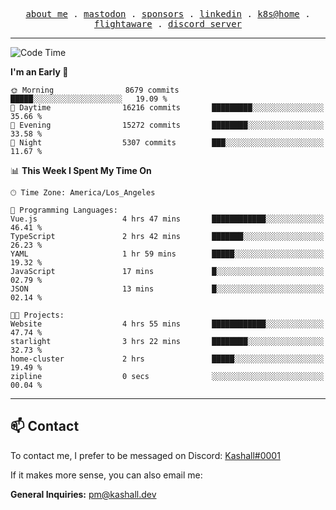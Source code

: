 <p align="center">
  <samp>
    <a href="https://jordanjones.org/">about me</a> .
    <a rel="me" href="https://mastodon.social/@kashall">mastodon</a> .
    <a href="https://github.com/sponsors/kashalls">sponsors</a> .
    <a href="https://linkedin.com/in/jordpjones">linkedin</a> .
    <a href="https://github.com/kashalls/home-cluster">k8s@home</a> .
    <a href="https://flightaware.com/adsb/stats/user/kashalls">flightaware</a> .
    <a href="https://discord.gg/V2WrCfqba9">discord server</a>
  </samp>
</p>

---

<!--START_SECTION:waka-->
![Code Time](http://img.shields.io/badge/Code%20Time-1%2C553%20hrs%2026%20mins-blue)

**I'm an Early 🐤** 

```text
🌞 Morning                8679 commits        █████░░░░░░░░░░░░░░░░░░░░   19.09 % 
🌆 Daytime                16216 commits       █████████░░░░░░░░░░░░░░░░   35.66 % 
🌃 Evening                15272 commits       ████████░░░░░░░░░░░░░░░░░   33.58 % 
🌙 Night                  5307 commits        ███░░░░░░░░░░░░░░░░░░░░░░   11.67 % 
```


📊 **This Week I Spent My Time On** 

```text
🕑︎ Time Zone: America/Los_Angeles

💬 Programming Languages: 
Vue.js                   4 hrs 47 mins       ████████████░░░░░░░░░░░░░   46.41 % 
TypeScript               2 hrs 42 mins       ███████░░░░░░░░░░░░░░░░░░   26.23 % 
YAML                     1 hr 59 mins        █████░░░░░░░░░░░░░░░░░░░░   19.32 % 
JavaScript               17 mins             █░░░░░░░░░░░░░░░░░░░░░░░░   02.79 % 
JSON                     13 mins             █░░░░░░░░░░░░░░░░░░░░░░░░   02.14 % 

🐱‍💻 Projects: 
Website                  4 hrs 55 mins       ████████████░░░░░░░░░░░░░   47.74 % 
starlight                3 hrs 22 mins       ████████░░░░░░░░░░░░░░░░░   32.73 % 
home-cluster             2 hrs               █████░░░░░░░░░░░░░░░░░░░░   19.49 % 
zipline                  0 secs              ░░░░░░░░░░░░░░░░░░░░░░░░░   00.04 % 
```


<!--END_SECTION:waka-->

---

## 📫 Contact

To contact me, I prefer to be messaged on Discord:  [Kashall#0001](https://discord.com/users/201077739589992448)

If it makes more sense, you can also email me:

**General Inquiries:** pm@kashall.dev  
